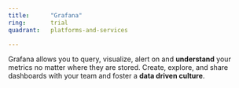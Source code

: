 ```yaml
---
title:      "Grafana"
ring:       trial
quadrant:   platforms-and-services

---
```


Grafana allows you to query, visualize, alert on and **understand** your metrics no matter where they are stored. Create, explore, and share dashboards with your team and foster a **data driven culture**.

